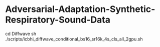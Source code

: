 # Adversarial-Adaptation-Synthetic-Respiratory-Sound-Data

cd Diffwave
sh ./scripts/icbhi_diffwave_conditional_bs16_sr16k_4s_cls_all_2gpu.sh